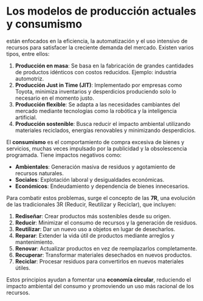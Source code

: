 # Los modelos de producción actuales y consumismo 

están enfocados en la eficiencia, la automatización y el uso intensivo de recursos para satisfacer la creciente demanda del mercado. Existen varios tipos, entre ellos:  

1. **Producción en masa**: Se basa en la fabricación de grandes cantidades de productos idénticos con costos reducidos. Ejemplo: industria automotriz.  
2. **Producción Just in Time (JIT)**: Implementado por empresas como Toyota, minimiza inventarios y desperdicios produciendo solo lo necesario en el momento justo.  
3. **Producción flexible**: Se adapta a las necesidades cambiantes del mercado mediante tecnologías como la robótica y la inteligencia artificial.  
4. **Producción sostenible**: Busca reducir el impacto ambiental utilizando materiales reciclados, energías renovables y minimizando desperdicios.  

El **consumismo** es el comportamiento de compra excesiva de bienes y servicios, muchas veces impulsado por la publicidad y la obsolescencia programada. Tiene impactos negativos como:  
- **Ambientales**: Generación masiva de residuos y agotamiento de recursos naturales.  
- **Sociales**: Explotación laboral y desigualdades económicas.  
- **Económicos**: Endeudamiento y dependencia de bienes innecesarios.  

Para combatir estos problemas, surge el concepto de las **7R**, una evolución de las tradicionales 3R (Reducir, Reutilizar y Reciclar), que incluyen:  

1. **Rediseñar**: Crear productos más sostenibles desde su origen.  
2. **Reducir**: Minimizar el consumo de recursos y la generación de residuos.  
3. **Reutilizar**: Dar un nuevo uso a objetos en lugar de desecharlos.  
4. **Reparar**: Extender la vida útil de productos mediante arreglos y mantenimiento.  
5. **Renovar**: Actualizar productos en vez de reemplazarlos completamente.  
6. **Recuperar**: Transformar materiales desechados en nuevos productos.  
7. **Reciclar**: Procesar residuos para convertirlos en nuevos materiales útiles.  

Estos principios ayudan a fomentar una **economía circular**, reduciendo el impacto ambiental del consumo y promoviendo un uso más racional de los recursos.
